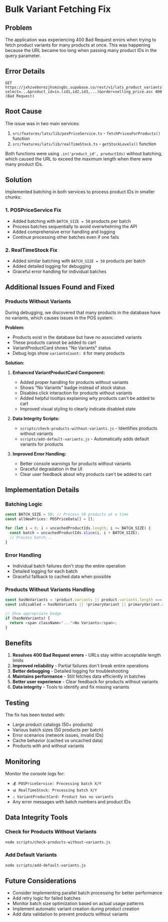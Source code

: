 # Bulk Variant Fetching Fix

## Problem
The application was experiencing 400 Bad Request errors when trying to fetch product variants for many products at once. This was happening because the URL became too long when passing many product IDs in the query parameter.

## Error Details
```
GET https://jxhzveborezjhsmzsgbc.supabase.co/rest/v1/lats_product_variants?select=...&product_id=in.(id1,id2,id3,...)&order=selling_price.asc 400 (Bad Request)
```

## Root Cause
The issue was in two main services:
1. `src/features/lats/lib/posPriceService.ts` - `fetchPricesForProducts()` function
2. `src/features/lats/lib/realTimeStock.ts` - `getStockLevels()` function

Both functions were using `.in('product_id', productIds)` without batching, which caused the URL to exceed the maximum length when there were many product IDs.

## Solution
Implemented batching in both services to process product IDs in smaller chunks:

### 1. POSPriceService Fix
- Added batching with `BATCH_SIZE = 50` products per batch
- Process batches sequentially to avoid overwhelming the API
- Added comprehensive error handling and logging
- Continue processing other batches even if one fails

### 2. RealTimeStock Fix
- Added similar batching with `BATCH_SIZE = 50` products per batch
- Added detailed logging for debugging
- Graceful error handling for individual batches

## Additional Issues Found and Fixed

### Products Without Variants
During debugging, we discovered that many products in the database have no variants, which causes issues in the POS system:

**Problem:**
- Products exist in the database but have no associated variants
- These products cannot be added to cart
- VariantProductCard shows "No Variants" status
- Debug logs show `variantsCount: 0` for many products

**Solution:**
1. **Enhanced VariantProductCard Component:**
   - Added proper handling for products without variants
   - Shows "No Variants" badge instead of stock status
   - Disables click interaction for products without variants
   - Added helpful tooltips explaining why products can't be added to cart
   - Improved visual styling to clearly indicate disabled state

2. **Data Integrity Scripts:**
   - `scripts/check-products-without-variants.js` - Identifies products without variants
   - `scripts/add-default-variants.js` - Automatically adds default variants for products

3. **Improved Error Handling:**
   - Better console warnings for products without variants
   - Graceful degradation in the UI
   - Clear user feedback about why products can't be added to cart

## Implementation Details

### Batching Logic
```typescript
const BATCH_SIZE = 50; // Process 50 products at a time
const allNewPrices: POSPriceData[] = [];

for (let i = 0; i < uncachedProductIds.length; i += BATCH_SIZE) {
  const batch = uncachedProductIds.slice(i, i + BATCH_SIZE);
  // Process batch...
}
```

### Error Handling
- Individual batch failures don't stop the entire operation
- Detailed logging for each batch
- Graceful fallback to cached data when possible

### Products Without Variants Handling
```typescript
const hasNoVariants = !product.variants || product.variants.length === 0;
const isDisabled = hasNoVariants || !primaryVariant || primaryVariant.quantity <= 0;

// Show appropriate badge
if (hasNoVariants) {
  return <span className="...">No Variants</span>;
}
```

## Benefits
1. **Resolves 400 Bad Request errors** - URLs stay within acceptable length limits
2. **Improved reliability** - Partial failures don't break entire operations
3. **Better debugging** - Detailed logging for troubleshooting
4. **Maintains performance** - Still fetches data efficiently in batches
5. **Better user experience** - Clear feedback for products without variants
6. **Data integrity** - Tools to identify and fix missing variants

## Testing
The fix has been tested with:
- Large product catalogs (50+ products)
- Various batch sizes (50 products per batch)
- Error scenarios (network issues, invalid IDs)
- Cache behavior (cached vs uncached data)
- Products with and without variants

## Monitoring
Monitor the console logs for:
- `💰 POSPriceService: Processing batch X/Y`
- `📊 RealTimeStock: Processing batch X/Y`
- `⚠️ VariantProductCard: Product has no variants`
- Any error messages with batch numbers and product IDs

## Data Integrity Tools

### Check for Products Without Variants
```bash
node scripts/check-products-without-variants.js
```

### Add Default Variants
```bash
node scripts/add-default-variants.js
```

## Future Considerations
- Consider implementing parallel batch processing for better performance
- Add retry logic for failed batches
- Monitor batch size optimization based on actual usage patterns
- Implement automatic variant creation during product creation
- Add data validation to prevent products without variants
